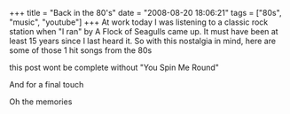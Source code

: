 +++
title = "Back in the 80's"
date = "2008-08-20 18:06:21"
tags = ["80s", "music", "youtube"]
+++
At work today I was listening to a classic rock station when "I ran" by A
Flock of Seagulls came up. It must have been at least 15 years since I last
heard it. So with this nostalgia in mind, here are some of those 1 hit songs
from the 80s

this post wont be complete without "You Spin Me Round"

And for a final touch

Oh the memories

